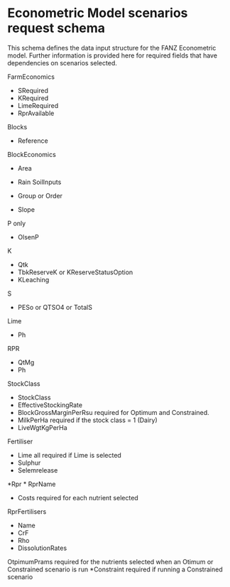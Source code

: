 # Econometric Model scenarios request schema

This schema defines the data input structure for the FANZ Econometric model. 
Further information is provided here for required fields that have dependencies on scenarios selected.

FarmEconomics 
* SRequired
* KRequired
* LimeRequired
* RprAvailable

Blocks
* Reference

BlockEconomics
* Area
* Rain
SoilInputs

* Group or Order
* Slope

P only
* OlsenP

K
* Qtk
* TbkReserveK or KReserveStatusOption
* KLeaching

S
* PESo or QTSO4 or TotalS

Lime
* Ph

RPR
* QtMg
* Ph

StockClass
* StockClass
* EffectiveStockingRate
* BlockGrossMarginPerRsu required for Optimum and Constrained.
* MilkPerHa required if the stock class = 1 (Dairy)
* LiveWgtKgPerHa

Fertiliser
* Lime all required if Lime is selected
* Sulphur
 * Selemrelease

 *Rpr 
	* RprName

* Costs required for each nutrient selected

RprFertilisers
* Name
* CrF
* Rho
* DissolutionRates

OtpimumPrams required for the nutrients selected when an Otimum or Constrained scenario is run
*Constraint required if running a Constrained scenario

